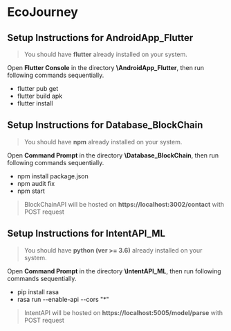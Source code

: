 # EcoJourney

## Setup Instructions for AndroidApp_Flutter

> You should have __flutter__ already installed on your system.

Open __Flutter Console__ in the directory __\AndroidApp_Flutter__, then run following commands sequentially.

- flutter pub get
- flutter build apk
- flutter install

## Setup Instructions for Database_BlockChain

> You should have __npm__ already installed on your system.

Open __Command Prompt__ in the directory __\Database_BlockChain__, then run following commands sequentially.

- npm install package.json
- npm audit fix
- npm start

> BlockChainAPI will be hosted on __https://localhost:3002/contact__ with POST request

## Setup Instructions for IntentAPI_ML

> You should have __python (ver >= 3.6)__ already installed on your system.

Open __Command Prompt__ in the directory __\IntentAPI_ML__, then run following commands sequentially.

- pip install rasa
- rasa run --enable-api --cors "*"

> IntentAPI will be hosted on __https://localhost:5005/model/parse__ with POST request